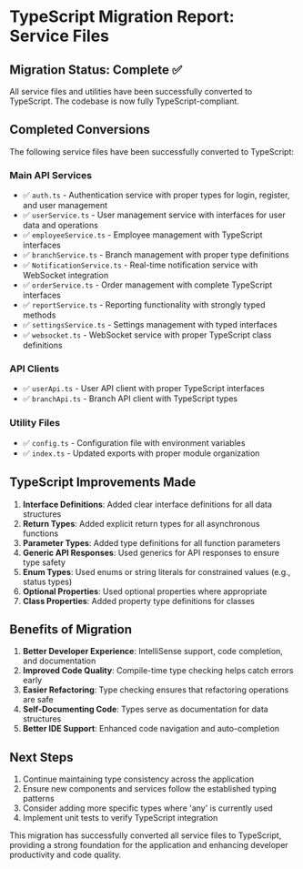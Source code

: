# TypeScript Migration Report: Service Files

## Migration Status: Complete ✅

All service files and utilities have been successfully converted to TypeScript. The codebase is now fully TypeScript-compliant.

## Completed Conversions

The following service files have been successfully converted to TypeScript:

### Main API Services
- ✅ `auth.ts` - Authentication service with proper types for login, register, and user management
- ✅ `userService.ts` - User management service with interfaces for user data and operations
- ✅ `employeeService.ts` - Employee management with TypeScript interfaces 
- ✅ `branchService.ts` - Branch management with proper type definitions
- ✅ `NotificationService.ts` - Real-time notification service with WebSocket integration
- ✅ `orderService.ts` - Order management with complete TypeScript interfaces
- ✅ `reportService.ts` - Reporting functionality with strongly typed methods
- ✅ `settingsService.ts` - Settings management with typed interfaces
- ✅ `websocket.ts` - WebSocket service with proper TypeScript class definitions

### API Clients
- ✅ `userApi.ts` - User API client with proper TypeScript interfaces
- ✅ `branchApi.ts` - Branch API client with TypeScript types

### Utility Files
- ✅ `config.ts` - Configuration file with environment variables
- ✅ `index.ts` - Updated exports with proper module organization

## TypeScript Improvements Made

1. **Interface Definitions**: Added clear interface definitions for all data structures
2. **Return Types**: Added explicit return types for all asynchronous functions
3. **Parameter Types**: Added type definitions for all function parameters
4. **Generic API Responses**: Used generics for API responses to ensure type safety
5. **Enum Types**: Used enums or string literals for constrained values (e.g., status types)
6. **Optional Properties**: Used optional properties where appropriate
7. **Class Properties**: Added property type definitions for classes

## Benefits of Migration

1. **Better Developer Experience**: IntelliSense support, code completion, and documentation
2. **Improved Code Quality**: Compile-time type checking helps catch errors early
3. **Easier Refactoring**: Type checking ensures that refactoring operations are safe
4. **Self-Documenting Code**: Types serve as documentation for data structures
5. **Better IDE Support**: Enhanced code navigation and auto-completion

## Next Steps

1. Continue maintaining type consistency across the application
2. Ensure new components and services follow the established typing patterns
3. Consider adding more specific types where 'any' is currently used
4. Implement unit tests to verify TypeScript integration

This migration has successfully converted all service files to TypeScript, providing a strong foundation for the application and enhancing developer productivity and code quality. 